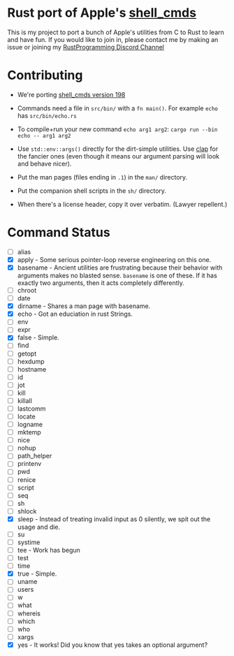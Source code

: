 # Rust port of Apple's [shell_cmds](https://opensource.apple.com/source/shell_cmds/shell_cmds-198/)

This is my project to port a bunch of Apple's utilities from C to Rust to learn
and have fun.  If you would like to join in, please contact me by making an
issue or joining my
[RustProgramming Discord Channel](https://discord.gg/pR7hBBe)

# Contributing

- We're porting [shell_cmds version 198](https://opensource.apple.com/source/shell_cmds/shell_cmds-198/)

- Commands need a file in `src/bin/` with a `fn main()`.  For example `echo` has `src/bin/echo.rs`

- To compile+run your new command `echo arg1 arg2`: `cargo run --bin echo -- arg1 arg2`

- Use `std::env::args()` directly for the dirt-simple utilities.  Use
  [clap](https://crates.io/crates/clap) for the fancier ones (even though it
  means our argument parsing will look and behave nicer).

- Put the man pages (files ending in `.1`) in the `man/` directory.

- Put the companion shell scripts in the `sh/` directory.

- When there's a license header, copy it over verbatim. (Lawyer repellent.)

# Command Status

* [ ] alias
* [x] apply - Some serious pointer-loop reverse engineering on this one.
* [x] basename - Ancient utilities are frustrating because their behavior with
  arguments makes no blasted sense.  `basename` is one of these.  If it has
  exactly two arguments, then it acts completely differently.
* [ ] chroot
* [ ] date
* [x] dirname - Shares a man page with basename.
* [x] echo - Got an educiation in rust Strings.
* [ ] env
* [ ] expr
* [x] false - Simple.
* [ ] find
* [ ] getopt
* [ ] hexdump
* [ ] hostname
* [ ] id
* [ ] jot
* [ ] kill
* [ ] killall
* [ ] lastcomm
* [ ] locate
* [ ] logname
* [ ] mktemp
* [ ] nice
* [ ] nohup
* [ ] path_helper
* [ ] printenv
* [ ] pwd
* [ ] renice
* [ ] script
* [ ] seq
* [ ] sh
* [ ] shlock
* [x] sleep - Instead of treating invalid input as 0 silently, we spit out the
  usage and die.
* [ ] su
* [ ] systime
* [  ] tee - Work has begun
* [ ] test
* [ ] time
* [x] true - Simple.
* [ ] uname
* [ ] users
* [ ] w
* [ ] what
* [ ] whereis
* [ ] which
* [ ] who
* [ ] xargs
* [x] yes - It works! Did you know that yes takes an optional argument?
